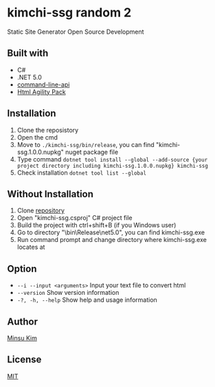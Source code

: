 # kimchi-ssg random 2

Static Site Generator Open Source Development

## Built with
- C#
- .NET 5.0
- [command-line-api](https://github.com/dotnet/command-line-api)
- [Html Agility Pack](https://html-agility-pack.net/) 

## Installation

1. Clone the reposistory
2. Open the cmd 
3. Move to `./kimchi-ssg/bin/release`, you can find "kimchi-ssg.1.0.0.nupkg" nuget package file
4. Type command `dotnet tool install --global --add-source {your project directory including kimchi-ssg.1.0.0.nupkg} kimchi-ssg` 
5. Check installation `dotnet tool list --global`

## Without Installation

1. Clone [repository](https://github.com/mkim219/kimchi-ssg) 
2. Open "kimchi-ssg.csproj" C# project file
3. Build the project with ctrl+shift+B (if you Windows user)
4. Go to directory "\bin\Release\net5.0", you can find kimchi-ssg.exe
5. Run command prompt and change directory where kimchi-ssg.exe locates at



## Option

- `--i --input <arguments>` Input your text file to convert html
- `--version` Show version information
- `-?, -h, --help` Show help and usage information

## Author
[Minsu Kim](https://github.com/mkim219)

## License
[MIT](https://github.com/mkim219/kimchi-ssg/blob/main/LICENSE)

